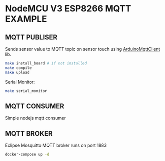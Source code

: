 # NodeMCU V3 ESP8266 MQTT EXAMPLE


## MQTT PUBLISER

Sends sensor value to MQTT topic on sensor touch using [ArduinoMqttClient](https://github.com/arduino-libraries/ArduinoMqttClient) lib.

```sh
make install_board # if not installed
make compile
make upload
```

Serial Monitor:

```sh
make serial_monitor
```

## MQTT CONSUMER

Simple nodejs mqtt consumer

## MQTT BROKER

Eclipse Mosquitto MQTT broker runs on port 1883

```sh
docker-compose up -d
```


